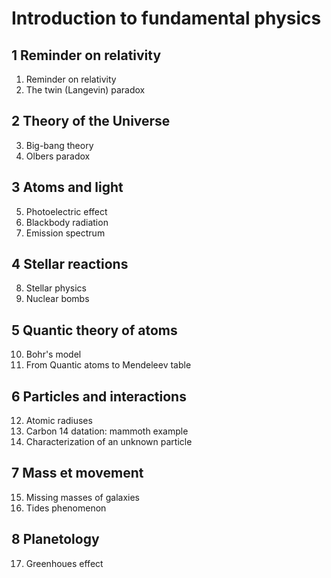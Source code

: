 # Introduction to fundamental physics

## 1 Reminder on relativity
1. Reminder on relativity
2. The twin (Langevin) paradox

## 2 Theory of the Universe
3. Big-bang theory
4. Olbers paradox

## 3 Atoms and light
5. Photoelectric effect
6. Blackbody radiation
7. Emission spectrum

## 4 Stellar reactions
8. Stellar physics
9. Nuclear bombs

## 5 Quantic theory of atoms
10. Bohr's model
11. From Quantic atoms to Mendeleev table

## 6 Particles and interactions
12. Atomic radiuses
13. Carbon 14 datation: mammoth example
14. Characterization of an unknown particle

## 7 Mass et movement
15. Missing masses of galaxies
16. Tides phenomenon

## 8 Planetology
17. Greenhoues effect
